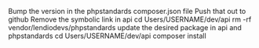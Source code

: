 Bump the version in the phpstandards composer.json file
Push that out to github
Remove the symbolic link in api
	cd Users/USERNAME/dev/api
	rm -rf vendor/lendiodevs/phpstandards
update the desired package in api and phpstandards
	cd Users/USERNAME/dev/api
	composer install
	
